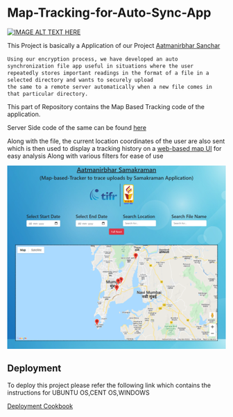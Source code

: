
# Map-Tracking-for-Auto-Sync-App

[![IMAGE ALT TEXT HERE](https://img.shields.io/badge/YouTube-FF0000?style=for-the-badge&logo=youtube&logoColor=white)](https://youtu.be/CyNPfndji-U?t=398)

This Project is basically a Application of our Project [Aatmanirbhar Sanchar](https://github.com/BE-Project-VESIT-AatmaSanchar/Aatmanirbhar-Sanchar)

    Using our encryption process, we have developed an auto synchronization file app useful in situations where the user repeatedly stores important readings in the format of a file in a selected directory and wants to securely upload
    the same to a remote server automatically when a new file comes in that particular directory.

This part of Repository contains the Map Based Tracking code of the application.

Server Side code of the same can be found [here](https://github.com/BE-Project-VESIT-AatmaSanchar/Auto-File-Sync-App-Server)

Along with the file, the current location coordinates of the user are also sent which is then used to display a
tracking history on a [web-based map UI](http://file.aatmanirbhar-sanchar.live/) for easy analysis Along with various filters for ease of use

![test](https://github.com/BE-Project-VESIT-AatmaSanchar/Auto-File-Sync-App/blob/master/screenshots/image26.png) 


## Deployment

To deploy this project please refer the following link which contains the instructions for UBUNTU OS,CENT OS,WINDOWS 

[Deployment Cookbook](https://docs.google.com/document/d/1fSwpv6ZCRhyami0U6lCNLExHZtTIIsLdNf6ZaCJpGYY/edit#heading=h.pz5mz6vburop)
